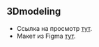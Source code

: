 
## 3Dmodeling

- Ссылка на просмотр [тут](https://nick-v-i.github.io/3Dmodeling/).
- Макет из Figma [тут](https://www.figma.com/design/WR9g9lznKKc47yxHFMhkwg/%D0%A1%D0%B5%D1%82%D0%BA%D0%B8_%D0%94%D0%97-(Copy)?t=ShwQ7f8uw7hg3DLF-0).
